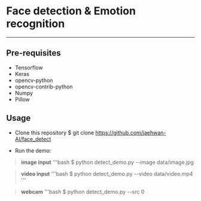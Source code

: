 # Face detection & Emotion recognition
------------------------------------------------

## Pre-requisites

* Tensorflow
* Keras
* opencv-python
* opencv-contrib-python
* Numpy
* Pillow


## Usage

* Clone this repository
$ git clone https://github.com/jaehwan-AI/face_detect

* Run the demo:

>**image input**
'''bash
$ python detect_demo.py --image data/image.jpg

>**video input**
'''bash
$ python detect_demo.py --video data/video.mp4
'''

>**webcam**
'''bash
$ python detect_demo.py --src 0
